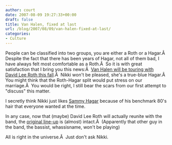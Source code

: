 ```yaml
---
author: court
date: 2007-08-09 19:27:33+00:00
draft: false
title: Van Halen, fixed at last
url: /blog/2007/08/09/van-halen-fixed-at-last/
categories:
- Culture
---
```


People can be classified into two groups, you are either a Roth or a Hagar.Â  Despite the fact that there has been years of Hagar, not all of them bad, I have always felt most comfortable as a Roth.Â  So it is with great satisfaction that I bring you this news:Â  [Van Halen will be touring with David Lee Roth this fall](http://jam.canoe.ca/Music/2007/08/09/4405371-ap.html).Â  Nikki won't be pleased, she's a true-blue Hagar.Â  You might think that the Roth-Hagar split would put stress on our marriage.Â  You would be right, I still bear the scars from our first attempt to "discuss" this matter.

I secretly think Nikki just likes [Sammy Hagar](http://www.redrocker.com/) because of his benchmark 80's hair that everyone wanted at the time.

In any case, now that (maybe) David Lee Roth will actually reunite with the band, the [original line-up](http://en.wikipedia.org/wiki/Van_Halen) is (almost) intact.Â  (Apparently that other guy in the band, the bassist, whassisname, won't be playing)

All is right in the universe.Â  Just don't ask Nikki.
